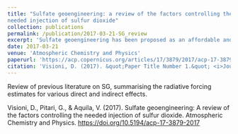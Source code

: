 ```yaml
---
title: "Sulfate geoengineering: a review of the factors controlling the
needed injection of sulfur dioxide"
collection: publications
permalink: /publication/2017-03-21-SG_review
excerpt: 'Sulfate geoengineering has been proposed as an affordable and climate-effective means to temporarily offset the warming produced by the increase of well-mixed greenhouse gases (WMGHGs). This technique would likely have to be applied while and after global intergovernmental measures on emissions of WMGHGs are implemented in order to achieve surface temperature stabilization. The direct radiative effects of sulfur injection in the tropical lower stratosphere can be summarized as increasing shortwave scattering with consequent tropospheric cooling and increasing longwave absorption with stratospheric warming. Indirect radiative effects are related to induced changes in the ozone distribution; stratospheric water vapor abundance,;formation and size of upper-tropospheric cirrus ice particles; and lifetime of long-lived species, namely CH4 in connection with OH changes through several photochemical mechanisms. Direct and indirect effects of sulfate geoengineering both concur to determine the atmospheric response. A review of previous studies on these effects is presented here, with an outline of the important factors that control the amount of sulfur dioxide to be injected in an eventual realization of the experiment. However, we need to take into account that atmospheric models used for these studies have shown a wide range of climate sensitivity and differences in the response to stratospheric volcanic aerosols. In addition, large uncertainties exist in the estimate of some of these aerosol effects.'
date: 2017-03-21
venue: 'Atmospheric Chemistry and Physics'
paperurl: 'https://acp.copernicus.org/articles/17/3879/2017/acp-17-3879-2017.html'
citation: 'Visioni, D. (2017). &quot;Paper Title Number 1.&quot; <i>Journal 1</i>. 1(1).'
---
```

Review of previous literature on SG, summarising the radiative forcing estimates for various direct and indirect effects.

Visioni, D., Pitari, G., & Aquila, V. (2017). Sulfate geoengineering: A review of the factors controlling the needed injection of sulfur dioxide. Atmospheric Chemistry and Physics. https://doi.org/10.5194/acp-17-3879-2017